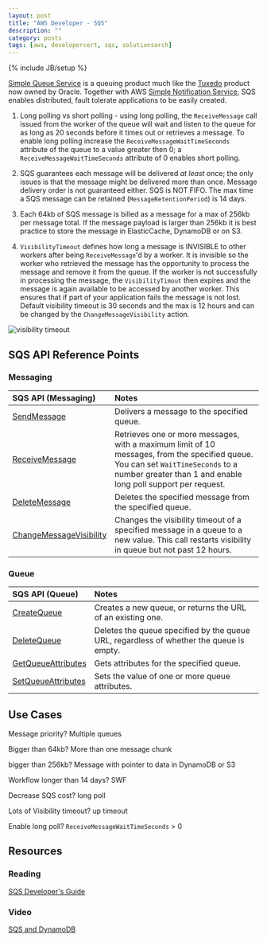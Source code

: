 ```yaml
---
layout: post
title: "AWS Developer - SQS"
description: ""
category: posts
tags: [aws, developercert, sqs, solutionsarch]
---
```

{% include JB/setup %}

[Simple Queue Service](https://aws.amazon.com/sqs/) is a queuing product much like the [Tuxedo](http://www.oracle.com/us/products/middleware/cloud-app-foundation/tuxedo/message-queue/overview/index.html) product now owned by Oracle. Together with AWS [Simple Notification Service](http://aws.amazon.com/sns/), SQS enables distributed, fault tolerate applications to be easily created. 

1. Long polling vs short polling - using long polling, the `ReceiveMessage` call issued from the worker of the queue will wait and listen to the queue for as long as 20 seconds before it times out or retrieves a message. To enable long polling increase the `ReceiveMessageWaitTimeSeconds` attribute of the queue to a value greater then 0; a `ReceiveMessageWaitTimeSeconds` attribute of 0 enables short polling.

2. SQS guarantees each message will be delivered *at least* once; the only issues is that the message might be delivered more than once. Message delivery order is not guaranteed either. SQS is NOT FIFO. The max time a SQS message can be retained (`MessageRetentionPeriod`) is 14 days.

3. Each 64kb of SQS message is billed as a message for a max of 256kb per message total. If the message payload is larger than 256kb it is best practice to store the message in ElasticCache, DynamoDB or on S3.

4. `VisibilityTimeout` defines how long a message is INVISIBLE to other workers after being `ReceiveMessage`'d by a worker. It is invisible so the worker who retrieved the message has the opportunity to process the message and remove it from the queue. If the worker is not successfully in processing the message, the `VisibilityTimout` then expires and the message is again available to be accessed by another worker. This ensures that if part of your application fails the message is not lost. Default visibility timeout is 30 seconds and the max is 12 hours and can be changed by the `ChangeMessageVisibility` action.

![visibility timeout](http://docs.aws.amazon.com/AWSSimpleQueueService/latest/SQSDeveloperGuide/images/Visibility_Timeout.png)

## SQS API Reference Points

### Messaging

| **SQS API (Messaging)**  | **Notes**  |
|:-----------------------------------------|:--------------------------------------------------------|
| [SendMessage](http://docs.aws.amazon.com/AWSSimpleQueueService/latest/APIReference/API_SendMessage.html) | Delivers a message to the specified queue. |
| [ReceiveMessage](http://docs.aws.amazon.com/AWSSimpleQueueService/latest/APIReference/API_ReceiveMessage.html) | Retrieves one or more messages, with a maximum limit of 10 messages, from the specified queue. You can set `WaitTimeSeconds` to a number greater than 1 and enable long poll support per request.|
| [DeleteMessage](http://docs.aws.amazon.com/AWSSimpleQueueService/latest/APIReference/API_DeleteMessage.html) |Deletes the specified message from the specified queue. |
| [ChangeMessageVisibility  ](http://docs.aws.amazon.com/AWSSimpleQueueService/latest/APIReference/API_ChangeMessageVisibility.html) | Changes the visibility timeout of a specified message in a queue to a new value. This call restarts visibility in queue but not past 12 hours. |

### Queue

| **SQS API (Queue)**  | **Notes**  |
|:-------------------------------------------|:--------------------------------------------------------|
|  [CreateQueue](http://docs.aws.amazon.com/AWSSimpleQueueService/latest/APIReference/API_CreateQueue.html)| Creates a new queue, or returns the URL of an existing one. |
| [DeleteQueue](http://docs.aws.amazon.com/AWSSimpleQueueService/latest/APIReference/API_DeleteQueue.html) | Deletes the queue specified by the queue URL, regardless of whether the queue is empty.|
| [GetQueueAttributes  ](http://docs.aws.amazon.com/AWSSimpleQueueService/latest/APIReference/API_GetQueueAttributes.html) | Gets attributes for the specified queue.|
|  [SetQueueAttributes  ](http://docs.aws.amazon.com/AWSSimpleQueueService/latest/APIReference/API_SetQueueAttributes.html)| Sets the value of one or more queue attributes.|

## Use Cases

Message priority? Multiple queues

Bigger than 64kb? More than one message chunk

bigger than 256kb? Message with pointer to data in DynamoDB or S3

Workflow longer than 14 days? SWF

Decrease SQS cost? long poll

Lots of Visibility timeout? up timeout

Enable long poll? `ReceiveMessageWaitTimeSeconds` > 0 

## Resources

### Reading
[SQS Developer's Guide](http://docs.aws.amazon.com/AWSSimpleQueueService/latest/SQSDeveloperGuide/Welcome.html)

### Video
[SQS and DynamoDB](https://www.youtube.com/watch?v=n9pMxdUbBGs)

